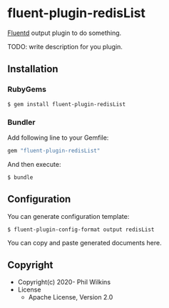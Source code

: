 # fluent-plugin-redisList

[Fluentd](https://fluentd.org/) output plugin to do something.

TODO: write description for you plugin.

## Installation

### RubyGems

```
$ gem install fluent-plugin-redisList
```

### Bundler

Add following line to your Gemfile:

```ruby
gem "fluent-plugin-redisList"
```

And then execute:

```
$ bundle
```

## Configuration

You can generate configuration template:

```
$ fluent-plugin-config-format output redisList
```

You can copy and paste generated documents here.

## Copyright

* Copyright(c) 2020- Phil Wilkins
* License
  * Apache License, Version 2.0
